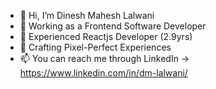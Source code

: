 - 👋 Hi, I’m Dinesh Mahesh Lalwani
- 👀 Working as a Frontend Software Developer
- 🌱 Experienced Reactjs Developer (2.9yrs)
- 💞️ Crafting Pixel-Perfect Experiences
- 📫 You can reach me through LinkedIn ->  https://www.linkedin.com/in/dm-lalwani/

<!---
dm-lalwani/dm-lalwani is a ✨ special ✨ repository because its `README.md` (this file) appears on your GitHub profile.
You can click the Preview link to take a look at your changes.
--->
